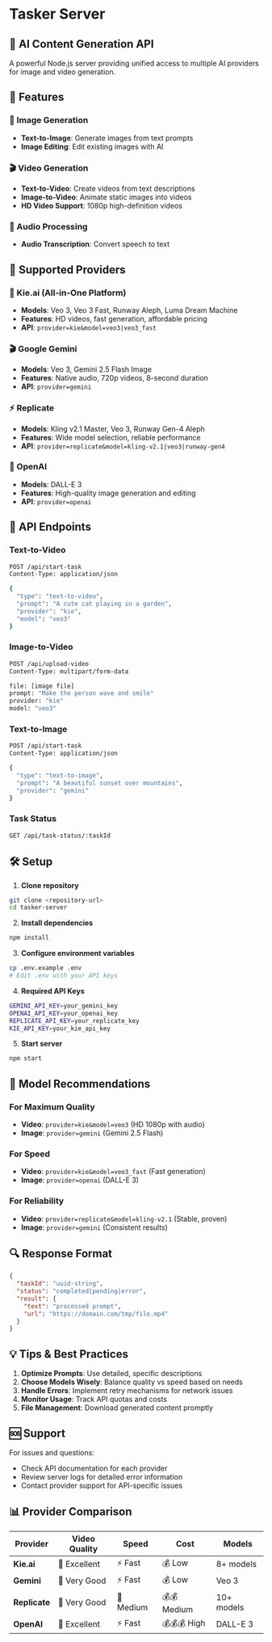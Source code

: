 # Tasker Server

## 🚀 AI Content Generation API

A powerful Node.js server providing unified access to multiple AI providers for image and video generation.

## 🎯 Features

### 🎨 Image Generation
- **Text-to-Image**: Generate images from text prompts
- **Image Editing**: Edit existing images with AI

### 🎬 Video Generation  
- **Text-to-Video**: Create videos from text descriptions
- **Image-to-Video**: Animate static images into videos
- **HD Video Support**: 1080p high-definition videos

### 🎤 Audio Processing
- **Audio Transcription**: Convert speech to text

## 🔌 Supported Providers

### **🥇 Kie.ai** (All-in-One Platform)
- **Models**: Veo 3, Veo 3 Fast, Runway Aleph, Luma Dream Machine
- **Features**: HD videos, fast generation, affordable pricing
- **API**: `provider=kie&model=veo3|veo3_fast`

### **🎬 Google Gemini**
- **Models**: Veo 3, Gemini 2.5 Flash Image
- **Features**: Native audio, 720p videos, 8-second duration
- **API**: `provider=gemini`

### **⚡ Replicate**
- **Models**: Kling v2.1 Master, Veo 3, Runway Gen-4 Aleph
- **Features**: Wide model selection, reliable performance
- **API**: `provider=replicate&model=kling-v2.1|veo3|runway-gen4`

### **🤖 OpenAI**
- **Models**: DALL-E 3
- **Features**: High-quality image generation and editing
- **API**: `provider=openai`

## 📡 API Endpoints

### Text-to-Video
```bash
POST /api/start-task
Content-Type: application/json

{
  "type": "text-to-video",
  "prompt": "A cute cat playing in a garden",
  "provider": "kie",
  "model": "veo3"
}
```

### Image-to-Video
```bash
POST /api/upload-video
Content-Type: multipart/form-data

file: [image file]
prompt: "Make the person wave and smile"
provider: "kie"
model: "veo3"
```

### Text-to-Image
```bash
POST /api/start-task
Content-Type: application/json

{
  "type": "text-to-image", 
  "prompt": "A beautiful sunset over mountains",
  "provider": "gemini"
}
```

### Task Status
```bash
GET /api/task-status/:taskId
```

## 🛠️ Setup

1. **Clone repository**
```bash
git clone <repository-url>
cd tasker-server
```

2. **Install dependencies**
```bash
npm install
```

3. **Configure environment variables**
```bash
cp .env.example .env
# Edit .env with your API keys
```

4. **Required API Keys**
```bash
GEMINI_API_KEY=your_gemini_key
OPENAI_API_KEY=your_openai_key  
REPLICATE_API_KEY=your_replicate_key
KIE_API_KEY=your_kie_api_key
```

5. **Start server**
```bash
npm start
```

## 🎯 Model Recommendations

### **For Maximum Quality**
- **Video**: `provider=kie&model=veo3` (HD 1080p with audio)
- **Image**: `provider=gemini` (Gemini 2.5 Flash)

### **For Speed**  
- **Video**: `provider=kie&model=veo3_fast` (Fast generation)
- **Image**: `provider=openai` (DALL-E 3)

### **For Reliability**
- **Video**: `provider=replicate&model=kling-v2.1` (Stable, proven)
- **Image**: `provider=gemini` (Consistent results)

## 🔍 Response Format

```json
{
  "taskId": "uuid-string",
  "status": "completed|pending|error",
  "result": {
    "text": "processed prompt",
    "url": "https://domain.com/tmp/file.mp4"
  }
}
```

## 💡 Tips & Best Practices

1. **Optimize Prompts**: Use detailed, specific descriptions
2. **Choose Models Wisely**: Balance quality vs speed based on needs  
3. **Handle Errors**: Implement retry mechanisms for network issues
4. **Monitor Usage**: Track API quotas and costs
5. **File Management**: Download generated content promptly

## 🆘 Support

For issues and questions:
- Check API documentation for each provider
- Review server logs for detailed error information
- Contact provider support for API-specific issues

## 📊 Provider Comparison

| Provider | Video Quality | Speed | Cost | Models |
|----------|---------------|-------|------|--------|
| **Kie.ai** | 🥇 Excellent | ⚡ Fast | 💰 Low | 8+ models |
| **Gemini** | 🥈 Very Good | ⚡ Fast | 💰 Low | Veo 3 |
| **Replicate** | 🥈 Very Good | 🐌 Medium | 💰💰 Medium | 10+ models |
| **OpenAI** | 🥇 Excellent | ⚡ Fast | 💰💰💰 High | DALL-E 3 |
